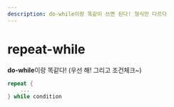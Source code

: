 ```yaml
---
description: do-while이랑 똑같이 쓰면 된다! 형식만 다르다
---
```


# repeat-while

**do-while**이랑 똑같다! \(우선 해! 그리고 조건체크~\)

```swift
repeat {
	...
} while condition
```



